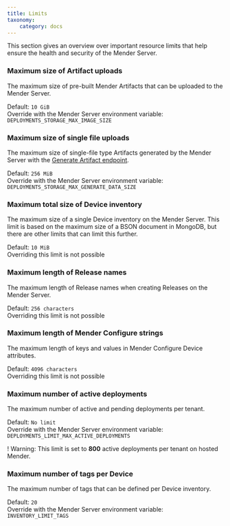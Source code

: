 ```yaml
---
title: Limits
taxonomy:
    category: docs
---
```


This section gives an overview over important resource limits that help ensure the health and security of the Mender Server.

### Maximum size of Artifact uploads
The maximum size of pre-built Mender Artifacts that can be uploaded to the Mender Server.

Default: `10 GiB`</br> 
Override with the Mender Server environment variable: `DEPLOYMENTS_STORAGE_MAX_IMAGE_SIZE`

### Maximum size of single file uploads
The maximum size of single-file type Artifacts generated by the Mender Server with the [Generate Artifact endpoint](https://docs.mender.io/api/#management-api-deployments-generate-artifact).

Default: `256 MiB`</br>
Override with the Mender Server environment variable: `DEPLOYMENTS_STORAGE_MAX_GENERATE_DATA_SIZE`

### Maximum total size of Device inventory
The maximum size of a single Device inventory on the Mender Server. This limit is based on the maximum size of a BSON document in MongoDB, but there are other limits that can limit this further.

Default: `10 MiB`</br>
Overriding this limit is not possible

### Maximum length of Release names
The maximum length of Release names when creating Releases on the Mender Server.

Default: `256 characters`</br>
Overriding this limit is not possible

### Maximum length of Mender Configure strings
The maximum length of keys and values in Mender Configure Device attributes.

Default: `4096 characters`</br>
Overriding this limit is not possible

### Maximum number of active deployments
The maximum number of active and pending deployments per tenant.

Default: `No limit`</br>
Override with the Mender Server environment variable: `DEPLOYMENTS_LIMIT_MAX_ACTIVE_DEPLOYMENTS`

! Warning: This limit is set to **800** active deployments per tenant on hosted Mender.

### Maximum number of tags per Device
The maximum number of tags that can be defined per Device inventory.

Default: `20`</br>
Override with the Mender Server environment variable: `INVENTORY_LIMIT_TAGS`
